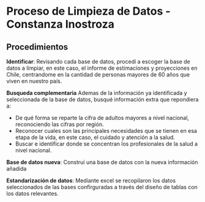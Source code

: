 # Proceso de Limpieza de Datos - Constanza Inostroza
## Procedimientos
**Identificar**: Revisando cada base de datos, procedí a escoger la base de datos a limpiar, en este caso, el informe de estimaciones y proyecciones en Chile, centrandome en la cantidad de personas mayores de 60 años que viven en nuestro país. 

**Busqueda complementaria** Ademas de la información ya identificada y seleccionada de la base de datos, busqué información extra que repondiera a:
* De qué forma se reparte la cifra de adultos mayores a nivel nacional, reconociendo las cifras por región.
* Reconocer cuales son las principales necesidades que se tienen en esa etapa de la vida, en este caso, el cuidado y atención a la salud.
* Buscar e identificar donde se concentran los profesionales de la salud a nivel nacional.

**Base de datos nueva**: Construí una base de datos con la nueva información añadida 

**Estandarización de datos**: Mediante excel se recopilaron los datos seleccionados de las bases confirguradas a través del diseño de tablas con los datos relevantes. 



